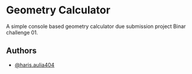 
# Geometry Calculator

A simple console based geometry calculator due submission project Binar challenge 01. 


## Authors

- [@haris.aulia404](https://gitlab.com/haris.aulia404)

